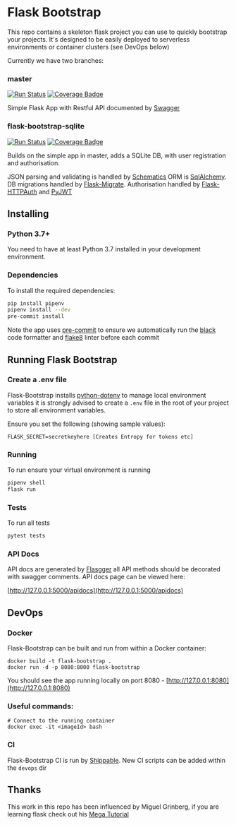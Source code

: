 # Flask Bootstrap
This repo contains a skeleton flask project you can use to quickly bootstrap your projects. It's designed to be easily deployed to serverless environments or container clusters (see DevOps below)

Currently we have two branches:
### master
[![Run Status](https://api.shippable.com/projects/5ce50c5c09683700079dafa0/badge?branch=master)]()
[![Coverage Badge](https://api.shippable.com/projects/5ce50c5c09683700079dafa0/coverageBadge?branch=master)]()

Simple Flask App with Restful API documented by [Swagger](https://github.com/rochacbruno/flasgger)

### flask-bootstrap-sqlite

[![Run Status](https://api.shippable.com/projects/5ce50c5c09683700079dafa0/badge?branch=flask-bootstrap-sqlite)](https://app.shippable.com/github/hunt3ri/flask-bootstrap/dashboard) 
[![Coverage Badge](https://api.shippable.com/projects/5ce50c5c09683700079dafa0/coverageBadge?branch=flask-bootstrap-sqlite)](https://app.shippable.com/github/hunt3ri/flask-bootstrap/dashboard)

Builds on the simple app in master, adds a SQLite DB, with user registration and authorisation.
  
JSON parsing and validating is handled by [Schematics](https://schematics.readthedocs.io/en/latest/) ORM is [SqlAlchemy](https://www.sqlalchemy.org/). DB migrations handled by [Flask-Migrate](https://flask-migrate.readthedocs.io/en/latest/).  Authorisation handled by [Flask-HTTPAuth](https://flask-httpauth.readthedocs.io/en/latest/) and [PyJWT](https://pyjwt.readthedocs.io/en/latest/)

## Installing
### Python 3.7+
You need to have at least Python 3.7 installed in your development environment.

### Dependencies 
To install the required dependencies:
```.bash
pip install pipenv
pipenv install --dev
pre-commit install
```
Note the app uses [pre-commit](https://pre-commit.com/) to ensure we automatically run the [black](https://black.readthedocs.io/en/stable/) code formatter and [flake8](http://flake8.pycqa.org/en/latest/) linter before each commit 

## Running Flask Bootstrap

### Create a .env file
Flask-Bootstrap installs [python-dotenv](https://github.com/theskumar/python-dotenv) to manage local environment variables it is strongly advised to create a ```.env``` file in the root of your project to store all environment variables.

Ensure you set the following (showing sample values):
```
FLASK_SECRET=secretkeyhere [Creates Entropy for tokens etc]
````   

### Running
To run ensure your virtual environment is running
```.bash
pipenv shell
flask run
```

### Tests
To run all tests
```bash
pytest tests
```

### API Docs
API docs are generated by [Flasgger](https://github.com/rochacbruno/flasgger) all API methods should be decorated with swagger comments. API docs page can be viewed here:

[http://127.0.0.1:5000/apidocs](http://127.0.0.1:5000/apidocs)

## DevOps
### Docker
Flask-Bootstrap can be built and run from within a Docker container:
```.docker
docker build -t flask-bootstrap .
docker run -d -p 8080:8000 flask-bootstrap
```

You should see the app running locally on port 8080 - [http://127.0.0.1:8080](http://127.0.0.1:8080)

### Useful commands:

```.docker
# Connect to the running container
docker exec -it <imageId> bash
```

### CI
Flask-Bootstrap CI is run by [Shippable](https://www.shippable.com/). New CI scripts can be added within the ```devops``` dir

## Thanks
This work in this repo has been influenced by Miguel Grinberg, if you are learning flask check out his [Mega Tutorial](https://blog.miguelgrinberg.com/post/the-flask-mega-tutorial-part-i-hello-world)